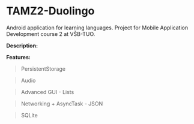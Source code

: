 # TAMZ2-Duolingo

Android application for learning languages. Project for Mobile Application Development course 2 at VŠB-TUO.

<b>Description:</b>

<b>Features:</b>

> PersistentStorage

> Audio

> Advanced GUI - Lists

> Networking + AsyncTask - JSON

> SQLite
